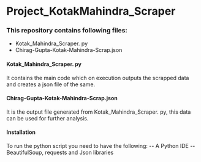 # Project_KotakMahindra_Scraper


### This repository contains following files:
  - Kotak_Mahindra_Scraper. py
  - Chirag-Gupta-Kotak-Mahindra-Scrap.json

#### Kotak_Mahindra_Scraper. py

  It contains the main code which on execution outputs the scrapped data and creates a json file of the same. 

#### Chirag-Gupta-Kotak-Mahindra-Scrap.json

  It is the output file generated from Kotak_Mahindra_Scraper. py, this data can be used for further analysis.

#### Installation

To run the python script you need to have the following:
    -- A Python IDE 
    -- BeautifulSoup, requests and Json libraries 
